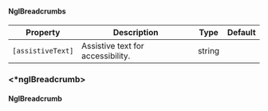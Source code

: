 ### <ngl-breadcrumbs>
#### NglBreadcrumbs

| Property | Description | Type | Default |
| -------- | ----------- | ---- | ------- |
| `[assistiveText]` | Assistive text for accessibility. | string | |

### <*nglBreadcrumb>
#### NglBreadcrumb
